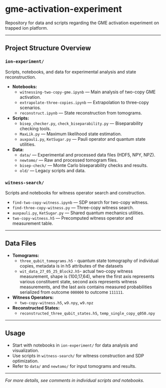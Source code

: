 # gme-activation-experiment

Repository for data and scripts regarding the GME activation experiment on trapped ion platform.

---

## Project Structure Overview

### `ion-experiment/`
Scripts, notebooks, and data for experimental analysis and state reconstruction.
- **Notebooks:**  
  - `witnessing-two-copy-gme.ipynb` — Main analysis of two-copy GME activation.
  - `extrapolate-three-copies.ipynb` — Extrapolation to three-copy scenarios.
  - `reconstruct.ipynb` — State reconstruction from tomograms.
- **Scripts:**  
  - `bisep_checker.py`, `check_biseparability.py` — Biseparability checking tools.
  - `MaxLik.py` — Maximum likelihood state estimation.
  - `auxpauli.py`, `KetSugar.py` — Pauli operator and quantum state utilities.
- **Data:**  
  - `data/` — Experimental and processed data files (HDF5, NPY, NPZ).
  - `newtomo/` — Raw and processed tomogram files.
  - `bisep-check/` — Monte Carlo biseparability checks and results.
  - `old/` — Legacy scripts and data.

### `witness-search/`
Scripts and notebooks for witness operator search and construction.
- `find-two-copy-witness.ipynb` — SDP search for two-copy witness.
- `find-three-copy-witness.py` — Three-copy witness search.
- `auxpauli.py`, `KetSugar.py` — Shared quantum mechanics utilities.
- `two-copy-witness.h5` — Precomputed witness operator and measurement table.

---

## Data Files

- **Tomograms:**  
  - `three_qubit_tomograms.h5` - quantum state tomography of individual copies, metadata is in h5 attributes of the datasets
  - `wit_data_27_05_25_Block2.h5`- actual two-copy witness measurement, shape is (100,17,64), where the first axis represents various constituent state, second axis represents witness measurements, and the last axis contains measured probabilities serialized from outcome `000000` to outcome `111111`.
- **Witness Operators:**  
  - `two-copy-witness.h5`, `w9.npy`, `w9.npz`
- **Reconstructed States:**  
  - `reconstructed_three_qubit_states.h5`, `temp_single_copy_q050.npy`

---

## Usage

- Start with notebooks in `ion-experiment/` for data analysis and visualization.
- Use scripts in `witness-search/` for witness construction and SDP optimization.
- Refer to `data/` and `newtomo/` for input tomograms and results.

---

*For more details, see comments in individual scripts and notebooks.*
